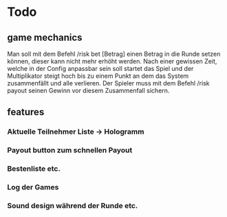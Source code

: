 # Todo

## game mechanics
Man soll mit dem Befehl /risk bet [Betrag] einen Betrag in die Runde setzen können, dieser kann nicht mehr erhöht werden. Nach einer gewissen Zeit, welche in der Config anpassbar sein soll startet das Spiel und der Multiplikator steigt hoch bis zu einem Punkt an dem das System zusammenfällt und alle verlieren. Der Spieler muss mit dem Befehl /risk payout seinen Gewinn vor diesem Zusammenfall sichern.

## features
### Aktuelle Teilnehmer Liste -> Hologramm 
### Payout button zum schnellen Payout
### Bestenliste etc.
### Log der Games
### Sound design während der Runde etc.
